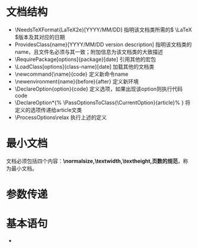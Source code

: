# 文档结构
* \NeedsTeXFormat{LaTeX2e}[YYYY/MM/DD] 指明该文档类所需的$ \LaTeX $版本及其对应的日期
* ProvidesClass{name}[YYYY/MM/DD version description] 指明该文档类的name，且文件名必须与其一致；附加信息为该文档类的大致描述
* \RequirePackage[options]{package}[date] 引用其他的宏包
* \LoadClass[options]{class-name}[date] 加载其他的文档类
* \newcommand{\name}{code} 定义新命令name
* \newenvironment{name}{before}{after} 定义新环境
* \DeclareOption{option}{code} 定义选项，如果出现该option则执行代码code
* \DeclareOption*{%
    \PassOptionsToClass{\CurrentOption}{article}%
  } 将定义的选项传递给article文类
* \ProcessOptions\relax 执行上述的定义

# 最小文档
文档必须包括四个内容：**\normalsize,\textwidth,\textheight,页数的规范**，称为最小文档。

# 参数传递

# 基本语句
* 